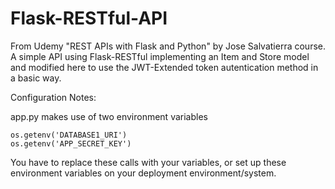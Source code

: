 # Flask-RESTful-API
From Udemy "REST APIs with Flask and Python" by Jose Salvatierra course. A simple API using Flask-RESTful implementing an Item and Store model and modified here to use the JWT-Extended token autentication method in a basic way.

Configuration Notes:

app.py makes use of two environment variables

	os.getenv('DATABASE1_URI')
	os.getenv('APP_SECRET_KEY')

You have to replace these calls with your variables, or set up these environment variables on your deployment environment/system.
